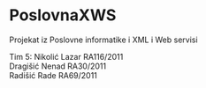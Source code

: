 # PoslovnaXWS
Projekat iz Poslovne informatike i XML i Web servisi

Tim 5:
Nikolić Lazar RA116/2011 <br />
Dragišić Nenad RA30/2011 <br />
Radišić Rade RA69/2011
